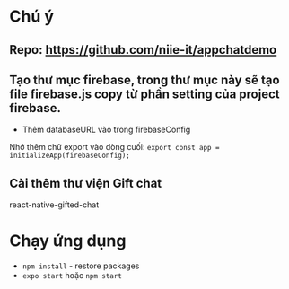 # Chú ý

## Repo: https://github.com/niie-it/appchatdemo

## Tạo thư mục firebase, trong thư mục này sẽ tạo file firebase.js copy từ phần setting của project firebase.

- Thêm databaseURL vào trong firebaseConfig

Nhớ thêm chữ export vào dòng cuối:
`export const app = initializeApp(firebaseConfig);`

## Cài thêm thư viện Gift chat

react-native-gifted-chat

# Chạy ứng dụng

- `npm install` - restore packages
- `expo start` hoặc `npm start`
